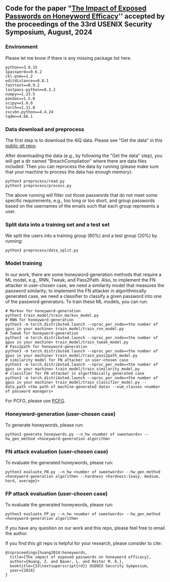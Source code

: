 ## Code for the paper "[The Impact of Exposed Passwords on Honeyword Efficacy](https://arxiv.org/pdf/2309.10323)'' accepted by the proceedings of the 33rd USENIX Security Symposium, August, 2024

### Environment

Please let me know if there is any missing package list here.
```
python==3.9.15
1password==0.6.2
ckl-psm==1.2
editdistance==0.8.1
fasttext==0.9.2
lastpass-python==0.3.2
numpy==1.23.5
pandas==1.5.0
scipy==1.8.0
torch==1.11.0
zxcvbn-python==4.4.24
tqdm==4.66.1
```

### Data download and preprocess

The first step is to download the 4iQ data. Please see "Get the data" in this [public git repo](https://github.com/philipperemy/tensorflow-1.4-billion-password-analysis).

After downloading the data (e.g., by following the "Get the data" step), you will get a dir named "BreachCompilation" where there are data files included. Then you can reprocess the data by running (please make sure that your machine to process the data has enough memory):

```
python3 preprocess/read.py
python3 preprocess/process.py
```

The above running will filter out those passwords that do not meet some specific requirements, e.g., too long or too short, and group passwords based on the usernames of the emails such that each group represents a user.

### Split data into a training set and a test set

We split the users into a training group (80%) and a test group (20%) by running:

```
python3 preprocess/data_split.py
```

### Model training

In our work, there are some honeyword-generation methods that require a ML model, e.g., RNN, Tweak, and Pass2Path. Also, to implement the FN attacker in user-chosen case, we need a similarity model that measures the password similarity; to implement the FN attacker in algorithmically generated case, we need a classifier to classify a given password into one of the password generators. To train these ML models, you can run:
```
# Markov for honeyword-generation
python3 train_model/train_markov_model.py
# RNN for honeyword-generation
python3 -m torch.distributed.launch --nproc_per_node=<the number of gpus in your machine> train_model/train_rnn_model.py
# Tweak for honeyword-generation
python3 -m torch.distributed.launch --nproc_per_node=<the number of gpus in your machine> train_model/train_tweak_model.py
# Pass2path for honeyword-generation
python3 -m torch.distributed.launch --nproc_per_node=<the number of gpus in your machine> train_model/train_pass2path_model.py
# similarity model for FN attacker in user-chosen case
python3 -m torch.distributed.launch --nproc_per_node=<the number of gpus in your machine> train_model/train_similarity_model.py
# classifier for FN attacker in algorthmically generated case
python3 -m torch.distributed.launch --nproc_per_node=<the number of gpus in your machine> train_model/train_classifier_model.py --data_path <the path of machine-generated data> --num_classes <number of password managers>
```
For PCFG, please use [PCFG](https://github.com/lakiw/pcfg_cracker).


### Honeyword-generation (user-chosen case)

To generate honeywords, please run:
```
python3 generate_honeywords.py --n_hw <number of sweetwords> --hw_gen_method <honeyword-generation algorithm>
```

### FN attack evaluation (user-chosen case)

To evaluate the generated honeywords, please run:
```
python3 evaluate_FN.py --n_hw <number of sweetwords> --hw_gen_method <honeyword-generation algorithm> --hardness <hardness:{easy, medium, hard, average}>
```

### FP attack evaluation (user-chosen case)

To evaluate the generated honeywords, please run:
```
python3 evaluate_FP.py --n_hw <number of sweetwords> --hw_gen_method <honeyword-generation algorithm>
```


If you have any question on our work and this repo, please feel free to email the author.


If you find this git repo is helpful for your research, please consider to cite:
```
@inproceedings{huang2024:honeywords,
  title={The impact of exposed passwords on honeyword efficacy},
  author={Huang, Z. and Bauer, L. and Reiter M. K.},
  booktitle={33\textsuperscript{rd}} USENIX Security Symposium,
  year={2024}
}
```
